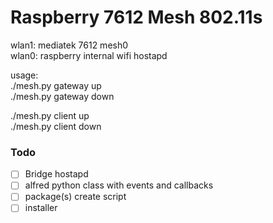# Raspberry 7612 Mesh 802.11s  
  
wlan1: mediatek 7612 mesh0  
wlan0: raspberry internal wifi hostapd  
  
  
usage:  
./mesh.py gateway up  
./mesh.py gateway down  

./mesh.py client up  
./mesh.py client down  



### Todo

- [ ] Bridge hostapd
- [ ] alfred python class with events and callbacks
- [ ] package(s) create script
- [ ] installer
